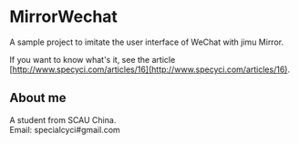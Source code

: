 MirrorWechat
============

A sample project to imitate the user interface of WeChat with jimu Mirror.

If you want to know what's it, see the article [http://www.specyci.com/articles/16](http://www.specyci.com/articles/16).

## About me

A student from SCAU China.<br>
Email: specialcyci#gmail.com

